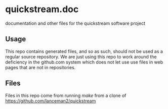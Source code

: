 # quickstream.doc
documentation and other files for the quickstream software project

## Usage
This repo contains generated files, and so as such, should not be used as a
regular source repository.  We are just using this repo to work around the
deficiency in the github.com system which does not let use use files in
web pages that are not in repositories.

## Files
Files in this repo come from running *make* from a clone of
https://github.com/lanceman2/quickstream


